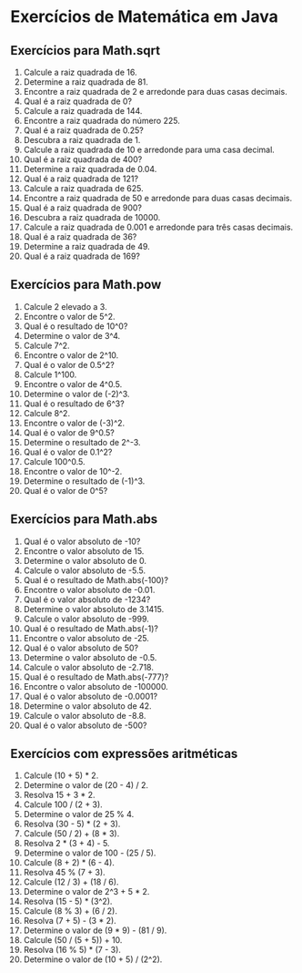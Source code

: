 # Exercícios de Matemática em Java

## Exercícios para Math.sqrt

1. Calcule a raiz quadrada de 16.
2. Determine a raiz quadrada de 81.
3. Encontre a raiz quadrada de 2 e arredonde para duas casas decimais.
4. Qual é a raiz quadrada de 0?
5. Calcule a raiz quadrada de 144.
6. Encontre a raiz quadrada do número 225.
7. Qual é a raiz quadrada de 0.25?
8. Descubra a raiz quadrada de 1.
9. Calcule a raiz quadrada de 10 e arredonde para uma casa decimal.
10. Qual é a raiz quadrada de 400?
11. Determine a raiz quadrada de 0.04.
12. Qual é a raiz quadrada de 121?
13. Calcule a raiz quadrada de 625.
14. Encontre a raiz quadrada de 50 e arredonde para duas casas decimais.
15. Qual é a raiz quadrada de 900?
16. Descubra a raiz quadrada de 10000.
17. Calcule a raiz quadrada de 0.001 e arredonde para três casas decimais.
18. Qual é a raiz quadrada de 36?
19. Determine a raiz quadrada de 49.
20. Qual é a raiz quadrada de 169?

## Exercícios para Math.pow

1. Calcule 2 elevado a 3.
2. Encontre o valor de 5^2.
3. Qual é o resultado de 10^0?
4. Determine o valor de 3^4.
5. Calcule 7^2.
6. Encontre o valor de 2^10.
7. Qual é o valor de 0.5^2?
8. Calcule 1^100.
9. Encontre o valor de 4^0.5.
10. Determine o valor de (-2)^3.
11. Qual é o resultado de 6^3?
12. Calcule 8^2.
13. Encontre o valor de (-3)^2.
14. Qual é o valor de 9^0.5?
15. Determine o resultado de 2^-3.
16. Qual é o valor de 0.1^2?
17. Calcule 100^0.5.
18. Encontre o valor de 10^-2.
19. Determine o resultado de (-1)^3.
20. Qual é o valor de 0^5?

## Exercícios para Math.abs

1. Qual é o valor absoluto de -10?
2. Encontre o valor absoluto de 15.
3. Determine o valor absoluto de 0.
4. Calcule o valor absoluto de -5.5.
5. Qual é o resultado de Math.abs(-100)?
6. Encontre o valor absoluto de -0.01.
7. Qual é o valor absoluto de -1234?
8. Determine o valor absoluto de 3.1415.
9. Calcule o valor absoluto de -999.
10. Qual é o resultado de Math.abs(-1)?
11. Encontre o valor absoluto de -25.
12. Qual é o valor absoluto de 50?
13. Determine o valor absoluto de -0.5.
14. Calcule o valor absoluto de -2.718.
15. Qual é o resultado de Math.abs(-777)?
16. Encontre o valor absoluto de -100000.
17. Qual é o valor absoluto de -0.0001?
18. Determine o valor absoluto de 42.
19. Calcule o valor absoluto de -8.8.
20. Qual é o valor absoluto de -500?

## Exercícios com expressões aritméticas

1. Calcule (10 + 5) * 2.
2. Determine o valor de (20 - 4) / 2.
3. Resolva 15 + 3 * 2.
4. Calcule 100 / (2 + 3).
5. Determine o valor de 25 % 4.
6. Resolva (30 - 5) * (2 + 3).
7. Calcule (50 / 2) + (8 * 3).
8. Resolva 2 * (3 + 4) - 5.
9. Determine o valor de 100 - (25 / 5).
10. Calcule (8 + 2) * (6 - 4).
11. Resolva 45 % (7 + 3).
12. Calcule (12 / 3) + (18 / 6).
13. Determine o valor de 2^3 + 5 * 2.
14. Resolva (15 - 5) * (3^2).
15. Calcule (8 % 3) + (6 / 2).
16. Resolva (7 + 5) - (3 * 2).
17. Determine o valor de (9 * 9) - (81 / 9).
18. Calcule (50 / (5 + 5)) + 10.
19. Resolva (16 % 5) * (7 - 3).
20. Determine o valor de (10 + 5) / (2^2).

